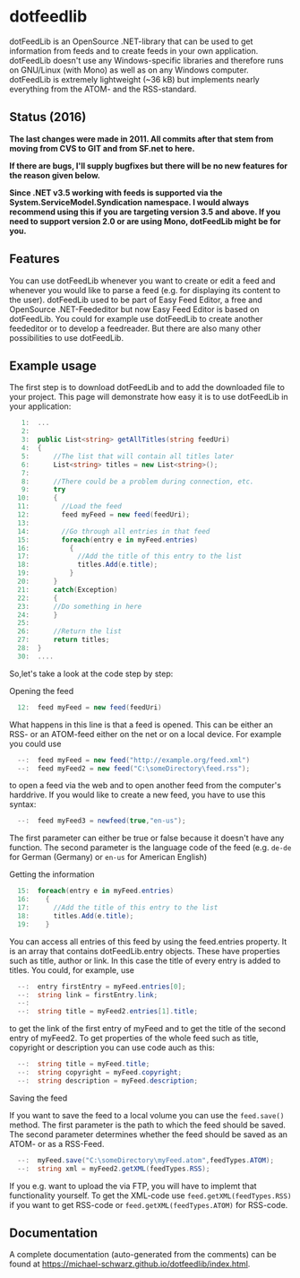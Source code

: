 # dotfeedlib
dotFeedLib is an OpenSource .NET-library that can be used to get information from feeds and to create feeds in your own
application. dotFeedLib doesn't use any Windows-specific libraries and therefore runs on GNU/Linux (with Mono) as well as 
on any Windows computer.
dotFeedLib is extremely lightweight (~36 kB) but implements nearly everything from the ATOM- and the RSS-standard.

## Status (2016)
**The last changes were made in 2011. All commits after that stem from moving from CVS to GIT and from SF.net to here.**

**If there are bugs, I'll supply bugfixes but there will be no new features for the reason
given below.** 

**Since .NET v3.5 working with feeds is supported via the System.ServiceModel.Syndication
namespace. I would always recommend using this if you are targeting version 3.5 and above.
If you need to support version 2.0 or are using Mono, dotFeedLib might be for you.**

## Features

You can use dotFeedLib whenever you want to create or edit a feed and whenever you would like to parse a feed 
(e.g. for displaying its content to the user). dotFeedLib used to be part of Easy Feed Editor, a free and OpenSource 
.NET-Feededitor but now Easy Feed Editor is based on dotFeedLib. You could for example use dotFeedLib to create 
another feededitor or to develop a feedreader. But there are also many other possibilities to use dotFeedLib. 

## Example usage

 The first step is to download dotFeedLib and to add the downloaded file to your project. This page will demonstrate how easy it is to use dotFeedLib in your application:

```C#
   1:  ...
   2:   
   3:  public List<string> getAllTitles(string feedUri)
   4:  {
   5:      //The list that will contain all titles later
   6:      List<string> titles = new List<string>();
   7:        
   8:      //There could be a problem during connection, etc.
   9:      try
  10:      {
  11:        //Load the feed
  12:        feed myFeed = new feed(feedUri);
  13:        
  14:        //Go through all entries in that feed
  15:        foreach(entry e in myFeed.entries)
  16:          {
  17:            //Add the title of this entry to the list
  18:            titles.Add(e.title);
  19:          }
  20:      }
  21:      catch(Exception)
  22:      {
  23:      //Do something in here
  24:      }
  25:
  26:      //Return the list
  27:      return titles;
  28:  }
  30:  ....
```

So,let's take a look at the code step by step:

Opening the feed
```C#
  12:  feed myFeed = new feed(feedUri)
```
What happens in this line is that a feed is opened. This can be either an RSS- or an ATOM-feed either on the net or on a local device. For example you could use
```C#
  --:  feed myFeed = new feed("http://example.org/feed.xml")
  --:  feed myFeed2 = new feed("C:\someDirectory\feed.rss");
```
to open a feed via the web and to open another feed from the computer's harddrive.
If you would like to create a new feed, you have to use this syntax:
```C#
  --:  feed myFeed3 = newfeed(true,"en-us");
```
The first parameter can either be true or false because it doesn't have any function. The second parameter is the language code of the feed (e.g. `de-de` for German (Germany) or `en-us` for American English)

Getting the information
```C#
  15:  foreach(entry e in myFeed.entries)
  16:    {
  17:      //Add the title of this entry to the list
  18:      titles.Add(e.title);
  19:    }
```
You can access all entries of this feed by using the feed.entries property. It is an array that contains dotFeedLib.entry objects. These have properties such as title, author or link. In this case the title of every entry is added to titles. You could, for example, use
```C#
  --:  entry firstEntry = myFeed.entries[0];
  --:  string link = firstEntry.link;
  --:   
  --:  string title = myFeed2.entries[1].title;
```
to get the link of the first entry of myFeed and to get the title of the second entry of myFeed2.
To get properties of the whole feed such as title, copyright or description you can use code auch as this:
```C#
  --:  string title = myFeed.title;
  --:  string copyright = myFeed.copyright;
  --:  string description = myFeed.description;
```
Saving the feed

If you want to save the feed to a local volume you can use the `feed.save()` method. The first parameter is the path to which the feed should be saved. The second parameter determines whether the feed should be saved as an ATOM- or as a RSS-Feed.
```C#
  --:  myFeed.save("C:\someDirectory\myFeed.atom",feedTypes.ATOM);
  --:  string xml = myFeed2.getXML(feedTypes.RSS);
```
If you e.g. want to upload the via FTP, you will have to implemt that functionality yourself. To get the XML-code use `feed.getXML(feedTypes.RSS)` if you want to get RSS-code or `feed.getXML(feedTypes.ATOM)` for RSS-code.

## Documentation
A complete documentation (auto-generated from the comments) can be found at https://michael-schwarz.github.io/dotfeedlib/index.html.
